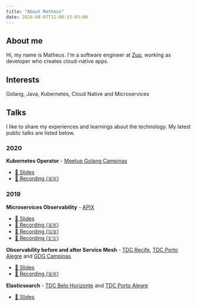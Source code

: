 ```yaml
---
title: "About Matheus"
date: 2020-08-07T11:08:53-03:00
---
```


## About me
Hi, my name is Matheus. 
I'm a software engineer at [Zup](https://zup.com.br/), working as developer who creates cloud-native apps. 

## Interests
Golang, Java, Kubernetes, Cloud Native and Microservices

## Talks
I like to share my experiences and learnings about the technology. 
My latest public talks are listed below.

### 2020
**Kubernetes Operator** - [Meetup Golang Campinas](https://www.meetup.com/Golang-Campinas/)
 - [:page_with_curl: Slides](https://speakerdeck.com/matheusfm/kubernetes-operator-with-go)
 - [:movie_camera: Recording (:brazil:)](https://youtu.be/YKGSUEdm9KU?t=321)

### 2019
**Microservices Observability** - [APIX](https://apix.com.br/)
- [:page_with_curl: Slides](https://speakerdeck.com/matheusfm/incorpore-a-supernanny-para-seus-microservices-e-entenda-o-que-andam-aprontando-em-producao)
- [:movie_camera: Recording (:brazil:)](https://youtu.be/RI_cFUaQbTE)
- [:movie_camera: Recording (:uk:)](https://youtu.be/Rr-eUjuNsT0)
- [:movie_camera: Recording (:es:)](https://youtu.be/55o2dlPla5Q)

**Observability before and after Service Mesh** - [TDC Recife](https://thedevconf.com/tdc/2019/recife/trilha-arquitetura), [TDC Porto Alegre](https://thedevconf.com/tdc/2019/portoalegre/trilha-containers) and [GDG Campinas](https://www.meetup.com/gdgcampinas/)
- [:page_with_curl: Slides](https://speakerdeck.com/matheusfm/observability-before-and-after-service-mesh)
- [:movie_camera: Recording (:brazil:)](https://youtu.be/5iYHqDEA8Fw?t=2549)

**Elasticsearch** - [TDC Belo Horizonte](https://thedevconf.com/tdc/2019/belohorizonte/trilha-bigdata-e-nosql) and [TDC Porto Alegre](https://thedevconf.com/tdc/2019/portoalegre/trilha-bigdata-e-nosql)
 - [:page_with_curl: Slides](https://speakerdeck.com/matheusfm/elasticsearch)
